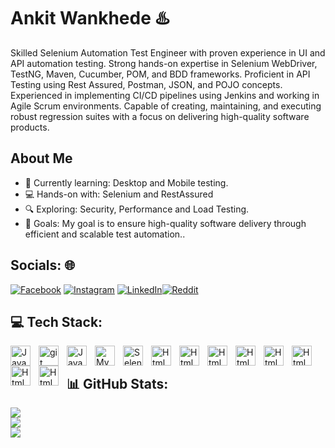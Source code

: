 # Ankit Wankhede ♨️   

Skilled Selenium Automation Test Engineer with proven experience in UI and API automation testing. Strong hands-on expertise in Selenium WebDriver, TestNG, Maven, Cucumber, POM, and BDD frameworks. Proficient in API Testing using Rest Assured, Postman, JSON, and POJO concepts. Experienced in implementing CI/CD pipelines using Jenkins and working in Agile Scrum environments. Capable of creating, maintaining, and executing robust regression suites with a focus on delivering high-quality software products.

## About Me
- 🌱 Currently learning: Desktop and Mobile testing.
- 💻 Hands-on with: Selenium and RestAssured
- 🔍 Exploring: Security, Performance and Load Testing.
- 🎯 Goals: My goal is to ensure high-quality software delivery through efficient and scalable test automation..

## Socials: 🌐
[![Facebook](https://img.shields.io/badge/Facebook-%231877F2.svg?logo=Facebook&logoColor=white)]((https://m.facebook.com/ankit.wankhede.9634/)) [![Instagram](https://img.shields.io/badge/Instagram-%23E4405F.svg?logo=Instagram&logoColor=white)](https://instagram.com/ankitganeshwankhede) [![LinkedIn](https://img.shields.io/badge/LinkedIn-%230077B5.svg?logo=linkedin&logoColor=white)](https://www.linkedin.com/in/ankit-wankhede-80b983369)[![Reddit](https://img.shields.io/badge/Reddit-%23FF4500.svg?logo=Reddit&logoColor=white)](https://www.reddit.com/user/Such-Constant5820/) 

## 💻 Tech Stack:

<img align="left" alt="Java" width="32px" style="padding-right:10px;" src="https://cdn.jsdelivr.net/gh/devicons/devicon@latest/icons/java/java-original.svg"/>

<img align="left" alt="git" width="32px" style="padding-right:10px;" src="https://cdn.jsdelivr.net/gh/devicons/devicon@latest/icons/git/git-original.svg"/>

<img align="left" alt="Javascript" width="32px" style="padding-right:10px;" src="https://cdn.jsdelivr.net/gh/devicons/devicon@latest/icons/javascript/javascript-original.svg" />

<img align="left" alt="MySql" width="32px" style="padding-right:10px;" src="https://cdn.jsdelivr.net/gh/devicons/devicon@latest/icons/mysql/mysql-original-wordmark.svg" />

<img align="left" alt="Selenium" width="32px" style="padding-right:10px;" src="https://cdn.jsdelivr.net/gh/devicons/devicon@latest/icons/selenium/selenium-original.svg" />

<img align="left" alt="Html" width="32px" style="padding-right:10px;" src="https://cdn.jsdelivr.net/gh/devicons/devicon@latest/icons/html5/html5-original-wordmark.svg" />

<img align="left" alt="Html" width="32px" style="padding-right:10px;"  src="https://cdn.jsdelivr.net/gh/devicons/devicon@latest/icons/cucumber/cucumber-plain.svg" />
          
<img align="left" alt="Html" width="32px" style="padding-right:10px;" src="https://cdn.jsdelivr.net/gh/devicons/devicon@latest/icons/postman/postman-original.svg" />
          
<img align="left" alt="Html" width="32px" style="padding-right:10px;" src="https://cdn.jsdelivr.net/gh/devicons/devicon@latest/icons/maven/maven-original.svg" />
          
<img align="left" alt="Html" width="32px" style="padding-right:10px;" src="https://cdn.jsdelivr.net/gh/devicons/devicon@latest/icons/junit/junit-plain.svg" />
          
<img align="left" alt="Html" width="32px" style="padding-right:10px;" src="https://cdn.jsdelivr.net/gh/devicons/devicon@latest/icons/jira/jira-original-wordmark.svg" />

<img align="left" alt="Html" width="32px" style="padding-right:10px;" src="https://cdn.jsdelivr.net/gh/devicons/devicon@latest/icons/json/json-original.svg" />

<img align="left" alt="Html" width="32px" style="padding-right:10px;" src="https://cdn.jsdelivr.net/gh/devicons/devicon@latest/icons/jenkins/jenkins-original.svg" />
          
          

<br />

## 📊 GitHub Stats:
![](https://github-readme-stats.vercel.app/api?username=AnkitWankhede999&theme=one_dark_pro&hide_border=true&include_all_commits=false&count_private=true)<br/>
![](https://github-readme-streak-stats.herokuapp.com/?user=AnkitWankhede999&theme=one_dark_pro&hide_border=true)<br/>
![](https://github-readme-stats.vercel.app/api/top-langs/?username=AnkitWankhede999&theme=one_dark_pro&hide_border=true&include_all_commits=false&count_private=true&layout=compact)
